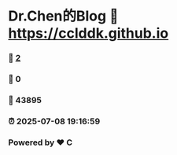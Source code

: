 # Dr.Chen的Blog :link: https://cclddk.github.io 
### :page_facing_up: [2](https://cclddk.github.io/tag.html) 
### :speech_balloon: 0 
### :hibiscus: 43895 
### :alarm_clock: 2025-07-08 19:16:59 
### Powered by :heart: C
